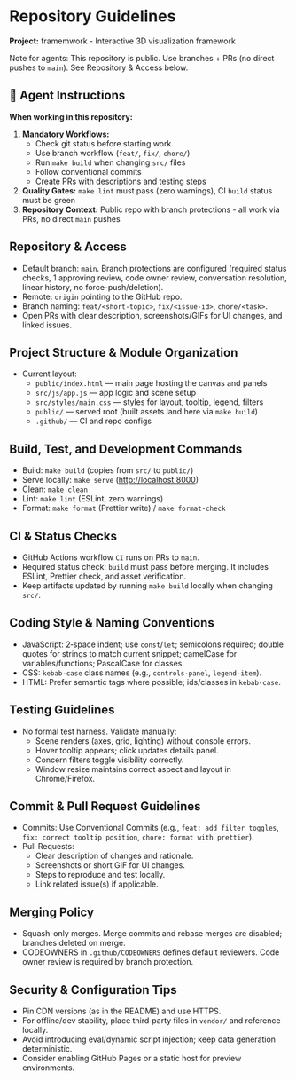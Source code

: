 # Repository Guidelines

**Project:** framemwork - Interactive 3D visualization framework

Note for agents: This repository is public. Use branches + PRs (no direct pushes to `main`). See Repository & Access below.

## 🤖 Agent Instructions

**When working in this repository:**

1. **Mandatory Workflows:**
   - Check git status before starting work
   - Use branch workflow (`feat/`, `fix/`, `chore/`)
   - Run `make build` when changing `src/` files
   - Follow conventional commits
   - Create PRs with descriptions and testing steps
2. **Quality Gates:** `make lint` must pass (zero warnings), CI `build` status must be green
3. **Repository Context:** Public repo with branch protections - all work via PRs, no direct `main` pushes

## Repository & Access

- Default branch: `main`. Branch protections are configured (required status checks, 1 approving review, code owner review, conversation resolution, linear history, no force-push/deletion).
- Remote: `origin` pointing to the GitHub repo.
- Branch naming: `feat/<short-topic>`, `fix/<issue-id>`, `chore/<task>`.
- Open PRs with clear description, screenshots/GIFs for UI changes, and linked issues.

## Project Structure & Module Organization

- Current layout:
  - `public/index.html` — main page hosting the canvas and panels
  - `src/js/app.js` — app logic and scene setup
  - `src/styles/main.css` — styles for layout, tooltip, legend, filters
  - `public/` — served root (built assets land here via `make build`)
  - `.github/` — CI and repo configs

## Build, Test, and Development Commands

- Build: `make build` (copies from `src/` to `public/`)
- Serve locally: `make serve` (<http://localhost:8000>)
- Clean: `make clean`
- Lint: `make lint` (ESLint, zero warnings)
- Format: `make format` (Prettier write) / `make format-check`

## CI & Status Checks

- GitHub Actions workflow `CI` runs on PRs to `main`.
- Required status check: `build` must pass before merging. It includes ESLint, Prettier check, and asset verification.
- Keep artifacts updated by running `make build` locally when changing `src/`.

## Coding Style & Naming Conventions

- JavaScript: 2‑space indent; use `const`/`let`; semicolons required; double quotes for strings to match current snippet; camelCase for variables/functions; PascalCase for classes.
- CSS: `kebab-case` class names (e.g., `controls-panel`, `legend-item`).
- HTML: Prefer semantic tags where possible; ids/classes in `kebab-case`.

## Testing Guidelines

- No formal test harness. Validate manually:
  - Scene renders (axes, grid, lighting) without console errors.
  - Hover tooltip appears; click updates details panel.
  - Concern filters toggle visibility correctly.
  - Window resize maintains correct aspect and layout in Chrome/Firefox.

## Commit & Pull Request Guidelines

- Commits: Use Conventional Commits (e.g., `feat: add filter toggles`, `fix: correct tooltip position`, `chore: format with prettier`).
- Pull Requests:
  - Clear description of changes and rationale.
  - Screenshots or short GIF for UI changes.
  - Steps to reproduce and test locally.
  - Link related issue(s) if applicable.

## Merging Policy

- Squash-only merges. Merge commits and rebase merges are disabled; branches deleted on merge.
- CODEOWNERS in `.github/CODEOWNERS` defines default reviewers. Code owner review is required by branch protection.

## Security & Configuration Tips

- Pin CDN versions (as in the README) and use HTTPS.
- For offline/dev stability, place third‑party files in `vendor/` and reference locally.
- Avoid introducing eval/dynamic script injection; keep data generation deterministic.
- Consider enabling GitHub Pages or a static host for preview environments.
